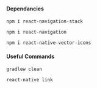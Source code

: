 #### Dependancies

`npm i react-navigation-stack`

`npm i react-navigation`

`npm i react-native-vector-icons`

#### Useful Commands
`gradlew clean`

`react-native link`